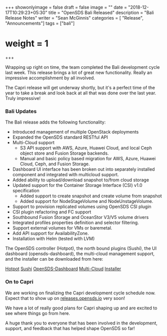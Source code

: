 +++
showonlyimage = false
draft = false
image = ""
date = "2018-12-17T10:29:23+05:30"
title = "OpenSDS Bali Released"
description = "Bali Release Notes"
writer = "Sean McGinnis"
categories = [ "Release", "Announcements"]
tags = ["bali"]
# weight = 1
+++

Wrapping up right on time, the team completed the Bali development cycle last week. This release brings a lot of great new functionality. Really an impressive accomplishment by all involved.
<!--more-->

The Capri release will get underway shortly, but it's a perfect time of the year to take a break and look back at all that was done over the last year.  
Truly impressive!

### Bali Updates

The Bali release adds the following functionality:

* Introduced management of multiple OpenStack deployments
* Expanded the OpenSDS standard RESTful API
* Multi-Cloud support
   - S3 API support with AWS, Azure, Huawei Cloud, and local Ceph object store and Fusion Storage backends.
   - Manual and basic policy based migration for AWS, Azure, Huawei Cloud, Ceph, and Fusion Storage.
* Dashboard UI interface has been broken out into separately installed component and integrated with multicloud support.
* Added ability to upload/download snapshot to/from cloud storage
* Updated support for the Container Storage Interface (CSI) v1.0 specification
   - Added support to create snapshot and create volume from snapshot
   - Added support for NodeStageVolume and NodeUnstageVolume.
* Support to provision replicated volumes using OpenSDS CSI plugin
* CSI plugin refactoring and FC support
* Southbound Fusion Storage and OceanStor V3/V5 volume drivers
* Integrated profiles properties definition and selector filtering.
* Support external volumes for VMs or baremetal.
* Add API support for AvailabilityZone.
* Installation with Helm (tested with LVM)

The OpenSDS controller (Hotpot), the north bound plugins (Sushi), the UI dashboard (opensds-dashboard), the multi-cloud management support, and the installer can be downloaded from here:

[Hotpot](https://github.com/opensds/opensds/releases/tag/v0.4.0)
[Sushi](https://github.com/opensds/nbp/releases/tag/v0.4.0)
[OpenSDS-Dashboard](https://github.com/opensds/opensds-dashboard/releases/tag/v0.4.0)
[Multi-Cloud](https://github.com/opensds/multi-cloud/releases/tag/v0.4.0)
[Installer](https://github.com/opensds/opensds-installer/releases/tag/v0.4.0)

### On to Capri

We are working on finalizing the Capri development cycle schedule now. Expect that to show up on [releases.opensds.io](https://releases.opensds.io/) very soon!

We have a lot of really good plans for Capri shaping up and are excited to see where things go from here.

A huge thank you to everyone that has been involved in the development, support, and feedback that has helped shape OpenSDS so far!
